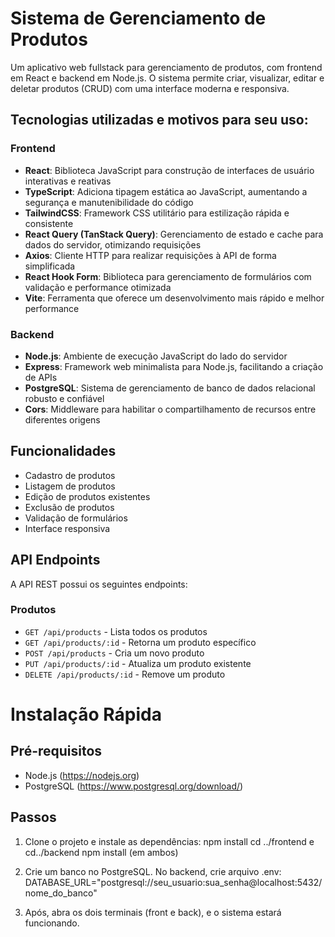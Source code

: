 # Sistema de Gerenciamento de Produtos

Um aplicativo web fullstack para gerenciamento de produtos, com frontend em React e backend em Node.js. O sistema permite criar, visualizar, editar e deletar produtos (CRUD) com uma interface moderna e responsiva.

## Tecnologias utilizadas e motivos para seu uso:

### Frontend
- **React**: Biblioteca JavaScript para construção de interfaces de usuário interativas e reativas
- **TypeScript**: Adiciona tipagem estática ao JavaScript, aumentando a segurança e manutenibilidade do código
- **TailwindCSS**: Framework CSS utilitário para estilização rápida e consistente
- **React Query (TanStack Query)**: Gerenciamento de estado e cache para dados do servidor, otimizando requisições
- **Axios**: Cliente HTTP para realizar requisições à API de forma simplificada
- **React Hook Form**: Biblioteca para gerenciamento de formulários com validação e performance otimizada
- **Vite**: Ferramenta que oferece um desenvolvimento mais rápido e melhor performance

### Backend
- **Node.js**: Ambiente de execução JavaScript do lado do servidor
- **Express**: Framework web minimalista para Node.js, facilitando a criação de APIs
- **PostgreSQL**: Sistema de gerenciamento de banco de dados relacional robusto e confiável
- **Cors**: Middleware para habilitar o compartilhamento de recursos entre diferentes origens

## Funcionalidades
- Cadastro de produtos
- Listagem de produtos
- Edição de produtos existentes
- Exclusão de produtos
- Validação de formulários
- Interface responsiva


## API Endpoints

A API REST possui os seguintes endpoints:

### Produtos
- `GET /api/products` - Lista todos os produtos
- `GET /api/products/:id` - Retorna um produto específico
- `POST /api/products` - Cria um novo produto
- `PUT /api/products/:id` - Atualiza um produto existente
- `DELETE /api/products/:id` - Remove um produto


# Instalação Rápida

## Pré-requisitos
- Node.js (https://nodejs.org)
- PostgreSQL (https://www.postgresql.org/download/)

## Passos

1. Clone o projeto e instale as dependências:
npm install
cd ../frontend e cd../backend
npm install (em ambos)

2. Crie um banco no PostgreSQL. No backend, crie arquivo .env:
DATABASE_URL="postgresql://seu_usuario:sua_senha@localhost:5432/nome_do_banco"

3. Após, abra os dois terminais (front e back), e o sistema estará funcionando.

